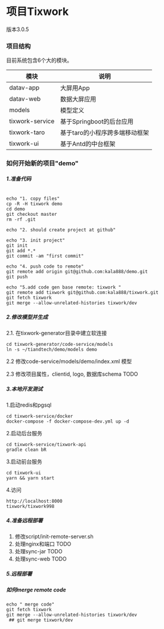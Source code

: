 # 项目Tixwork
版本3.0.5

### 项目结构

目前系统包含6个大的模块。

|  模块    |  说明  |
|  ----  |  ----  |
| datav-app       |  大屏用App      |
| datav-web       |  数据大屏应用      |
| models          |  模型定义   |
| tixwork-service |  基于Springboot的后台应用     |
| tixwork-taro    |  基于taro的小程序跨多端移动框架     |
| tixwork-ui      |  基于Antd的中台框架     |



### 如何开始新的项目"demo"

##### 1.准备代码

```shell

echo "1. copy files"
cp -R -H tixwork demo
cd demo
git checkout master
rm -rf .git

echo "2. should create project at github"

echo "3. init project"
git init
git add *.* 
git commit -am "first commit"

echo "4. push code to remote"
git remote add origin git@github.com:kala888/demo.git
git push

echo "5.add code gen base remote: tixwork "
git remote add tixwork git@github.com:kala888/tixwork.git
git fetch tixwork
git merge --allow-unrelated-histories tixwork/dev

```

##### 2.修改模型并生成

2.1. 在tixwork-generator目录中建立软连接
```shell
cd tixwork-generator/code-service/models
ln -s ~/tiandtech/demo/models demo
```

2.2 修改code-service/models/demo/index.xml 模型

2.3 修改项目属性，clientid, logo, 数据库schema TODO


##### 3.本地开发测试

1.启动redis和pgsql
```shell
cd tixwork-service/docker
docker-compose -f docker-compose-dev.yml up -d  
````

2.启动后台服务
```shell
cd tixwork-service/tixwork-api
gradle clean bR 
````

3.启动前台服务
```shell
cd tixwork-ui
yarn && yarn start
````

4.访问

    http://localhost:8000
    tixwork/tixwork998


##### 4.准备远程部署

1. 修改script/init-remote-server.sh
2. 处理nginx和端口 TODO
3. 处理sync-jar TODO
4. 处理sync-web TODO


##### 5.远程部署



##### 如何merge remote code

```shell
echo " merge code"
git fetch tixwork
git merge --allow-unrelated-histories tixwork/dev
 ## git merge tixwork/dev
```